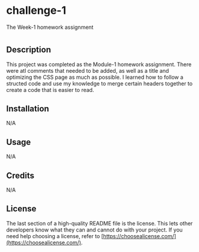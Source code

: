 # challenge-1
The Week-1 homework assignment
# <Horiseon Online Optimization Tool>

## Description

This project was completed as the Module-1 homework assignment. There were atl comments that needed to be added, as well as a title and optimizing the CSS page as much as possible. I learned how to follow a structed code and use my knowledge to merge certain headers together to create a code that is easier to read.


## Installation

N/A

## Usage

N/A

## Credits

N/A

## License

The last section of a high-quality README file is the license. This lets other developers know what they can and cannot do with your project. If you need help choosing a license, refer to [https://choosealicense.com/](https://choosealicense.com/).

